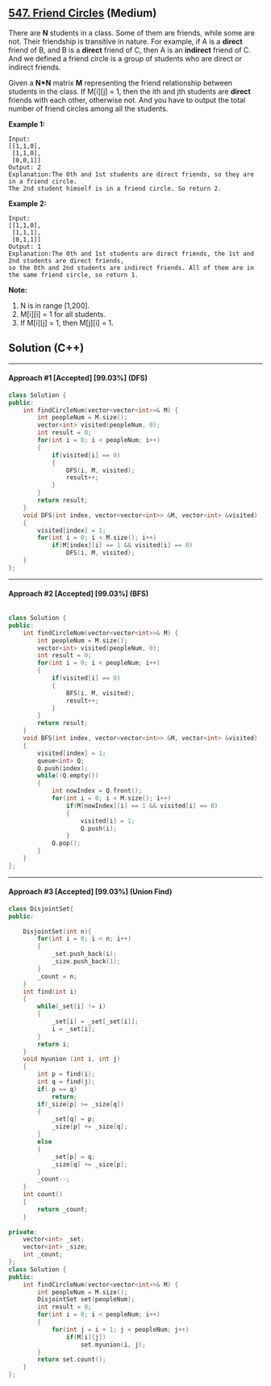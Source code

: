 ## [547. Friend Circles](https://leetcode.com/problems/friend-circles/) (Medium)

There are **N** students in a class. Some of them are friends, while some are not. Their friendship is transitive in nature. For example, if A is a **direct** friend of B, and B is a **direct** friend of C, then A is an **indirect** friend of C. And we defined a friend circle is a group of students who are direct or indirect friends. 

Given a **N\*N** matrix **M** representing the friend relationship between students in the class. If M[i][j] = 1, then the ith and jth students are **direct** friends with each other, otherwise not. And you have to output the total number of friend circles among all the students. 

**Example 1:**

```
Input: 
[[1,1,0],
 [1,1,0],
 [0,0,1]]
Output: 2
Explanation:The 0th and 1st students are direct friends, so they are in a friend circle. 
The 2nd student himself is in a friend circle. So return 2.
```



**Example 2:**

```
Input: 
[[1,1,0],
 [1,1,1],
 [0,1,1]]
Output: 1
Explanation:The 0th and 1st students are direct friends, the 1st and 2nd students are direct friends, 
so the 0th and 2nd students are indirect friends. All of them are in the same friend circle, so return 1.
```



**Note:**

1. N is in range [1,200].
2. M[i][i] = 1 for all students.
3. If M[i][j] = 1, then M[j][i] = 1.

## Solution (C++)

------

#### Approach #1  [Accepted] [99.03%] (DFS)

```c++
class Solution {
public:
    int findCircleNum(vector<vector<int>>& M) {
        int peopleNum = M.size();
        vector<int> visited(peopleNum, 0);
        int result = 0;
        for(int i = 0; i < peopleNum; i++)
        {
            if(visited[i] == 0)
            {
                DFS(i, M, visited);
                result++;
            }
        }
        return result;
    }
    void DFS(int index, vector<vector<int>> &M, vector<int> &visited)
    {
        visited[index] = 1;
        for(int i = 0; i < M.size(); i++)
            if(M[index][i] == 1 && visited[i] == 0)
                DFS(i, M, visited);
    }
};
```

---

#### Approach #2  [Accepted] [99.03%] (BFS)

```c++

class Solution {
public:
    int findCircleNum(vector<vector<int>>& M) {
        int peopleNum = M.size();
        vector<int> visited(peopleNum, 0);
        int result = 0;
        for(int i = 0; i < peopleNum; i++)
        {
            if(visited[i] == 0)
            {
                BFS(i, M, visited);
                result++;
            }
        }
        return result;
    }
    void BFS(int index, vector<vector<int>> &M, vector<int> &visited)
    {
        visited[index] = 1;
        queue<int> Q;
        Q.push(index);
        while(!Q.empty())
        {
            int nowIndex = Q.front();
            for(int i = 0; i < M.size(); i++)
                if(M[nowIndex][i] == 1 && visited[i] == 0)
                {
                    visited[i] = 1;
                    Q.push(i);
                }
            Q.pop();
        }
    }
};
```

---

#### Approach #3  [Accepted] [99.03%] (Union Find)

```c++
class DisjointSet{
public:
    
    DisjointSet(int n){
        for(int i = 0; i < n; i++)
        {
            _set.push_back(i);
            _size.push_back(1);
        }
        _count = n;
    }
    int find(int i)
    {
        while(_set[i] != i)
        {
            _set[i] = _set[_set[i]];
            i = _set[i];
        }
        return i;
    }
    void myunion (int i, int j)
    {
        int p = find(i);
        int q = find(j);
        if( p == q)
            return;
        if(_size[p] >= _size[q])
        {
            _set[q] = p;
            _size[p] += _size[q];
        }
        else
        {
            _set[p] = q;
            _size[q] += _size[p];
        }
        _count--;
    }
    int count()
    {
        return _count;
    }
    
private:
    vector<int> _set;
    vector<int> _size;
    int _count;
};
class Solution {
public:
    int findCircleNum(vector<vector<int>>& M) {
        int peopleNum = M.size();
        DisjointSet set(peopleNum);
        int result = 0;
        for(int i = 0; i < peopleNum; i++)
        {
            for(int j = i + 1; j < peopleNum; j++)
                if(M[i][j])
                    set.myunion(i, j);
        }
        return set.count();
    }
};
```

